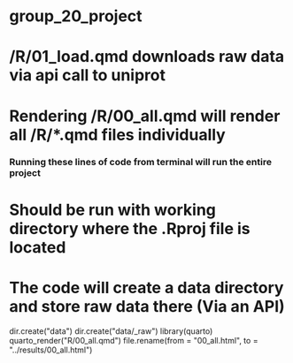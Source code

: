 # group_20_project

# /R/01_load.qmd downloads raw data via api call to uniprot

# Rendering /R/00_all.qmd will render all /R/*.qmd files individually



### Running these lines of code from terminal will run the entire project ###
# Should be run with working directory where the .Rproj file is located
# The code will create a data directory and store raw data there (Via an API)
dir.create("data")
dir.create("data/_raw")
library(quarto)
quarto_render("R/00_all.qmd")
file.rename(from = "00_all.html",
            to = "../results/00_all.html")
            
            